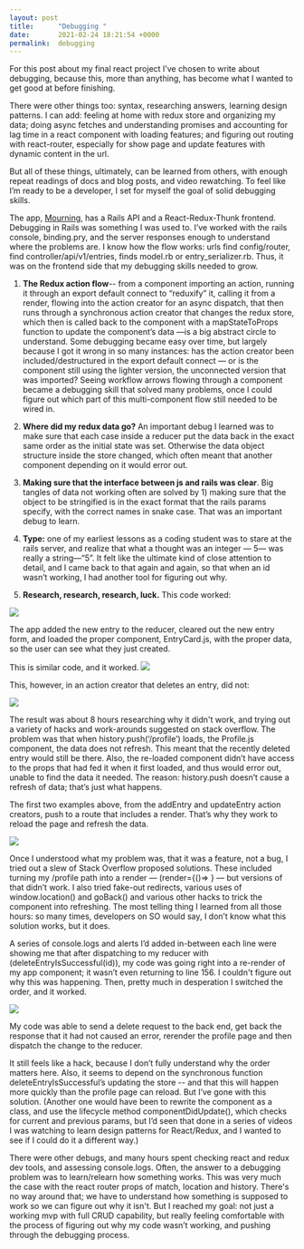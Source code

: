 ```yaml
---
layout: post
title:      "Debugging "
date:       2021-02-24 18:21:54 +0000
permalink:  debugging
---
```


For this post about my final react project I’ve chosen to write about debugging, because this, more than anything, has become what I wanted to get good at before finishing. 

There were other things too: syntax, researching answers, learning design patterns. I can add: feeling at home with redux store and organizing my data; doing async fetches and understanding promises and accounting for lag time in a react component with loading features; and figuring out routing with react-router, especially for show page and  update features with dynamic content in the url. 

But all of these things, ultimately, can be learned from others, with enough repeat readings of docs and blog posts, and video rewatching. To feel like I’m ready to be a developer, I set for myself the goal of solid debugging skills. 

The app,  [Mourning](https://github.com/MiriamPeskowitz/mourning-front-end-2020),  has a Rails API and a React-Redux-Thunk frontend. Debugging in Rails was something I was used to. I’ve worked with the rails console, binding.pry, and the server responses enough to understand where the problems are. I know how the flow works: urls find config/router, find controller/api/v1/entries, finds model.rb or entry_serializer.rb. Thus, it was on the frontend side that my debugging skills needed to grow. 

1. **The Redux action flow**-- from a component importing an action, running it through an export default connect to “reduxify” it, calling it from a render, flowing into the action creator for an async dispatch, that then runs through a synchronous action creator that changes the redux store, which then is called back to the component with a mapStateToProps function to update the component’s data —is a big abstract circle to understand. Some debugging became easy over time, but largely because I got it wrong in so many instances: has the action creator been included/destructured in the export default connect — or is the component still using the lighter version, the unconnected version that was imported? Seeing workflow arrows flowing through a component became a debugging skill that solved many problems, once I could figure out which part of this multi-component flow still needed to be wired in. 

2. **Where did my redux data go?** An important debug I learned was to make sure that each case inside a reducer put the data back in the exact same order as the initial state was set. Otherwise the data object structure inside the store changed, which often meant that another component depending on it would error out. 

1. **Making sure that the interface between js and rails was clear**. Big tangles of data not working often are solved by 1) making sure that the object to be stringified is in the exact format that the rails params specify, with the correct names in snake case. That was an important debug to learn.
2. **Type:** one of my earliest lessons as a coding student was to stare at the rails server, and realize that what a thought was an integer — 5— was really a string—“5”. It felt like the ultimate kind of close attention to detail, and I came back to that again and again, so that when an id wasn’t working, I had another tool for figuring out why. 

3. **Research, research, research, luck.** This code worked:

![](https://res.cloudinary.com/tech-stories/image/upload/v1612808590/dispatch_addEntry_entry.data.attributes_fmzvcg.png)

The app added the new entry to the reducer, cleared out the new entry form, and loaded the proper component, EntryCard.js, with the proper data, so the user can see what they just created. 

This is similar code, and it worked. 
![](https://res.cloudinary.com/tech-stories/image/upload/v1612808596/dispatch_resetEntryForm_w81tgo.png)

This, however, in an action creator that deletes an entry, did not:

![](https://res.cloudinary.com/tech-stories/image/upload/v1612808604/dispatch_deletEntryIsSuccessf_couukl.png)

The result was about 8 hours researching why it didn't work, and trying out a variety of hacks and work-arounds suggested on stack overflow. The problem was that when history.push(‘/profile’) loads, the Profile.js component, the data does not refresh. This meant that the recently deleted entry would still be there. Also, the re-loaded component didn’t have access to the props that had fed it when it first loaded, and thus would error out, unable to find the data it needed. The reason: history.push doesn’t cause a refresh of data; that’s just what happens. 

The first two examples above, from the addEntry and updateEntry action creators, push to a route that includes a render. That’s why they work to reload the page and refresh the data. 

![](https://res.cloudinary.com/tech-stories/image/upload/v1612808608/Route_exact_path_signup_component_Signup_e5uzaq.png)

Once I understood what my problem was, that it was a feature, not a bug, I tried out a slew of Stack Overflow proposed solutions. These included turning my /profile path into a render — (render={()=> <Profile />} — but versions of that didn’t work. I also tried fake-out redirects, various uses of window.location() and  goBack() and various other hacks to trick the component into refreshing. The most telling thing I learned from all those hours: so many times, developers on SO would say, I don’t know what this solution works, but it does. 

A series of console.logs and alerts I’d added in-between each line were showing me that after dispatching to my reducer with (deleteEntryIsSuccessful(id)), my code was going right into a re-render of my app component; it wasn’t even returning to line 156. I couldn't figure out why this was happening. Then, pretty much in desperation I switched the order, and it worked. 

![](https://res.cloudinary.com/tech-stories/image/upload/v1612808613/history.push_profile_eizxif.png)

My code was able to send a delete request to the back end, get back the response that it had not caused an error, rerender the profile page and then dispatch the change to the reducer. 

It still feels like a hack, because I don’t fully understand why the order matters here. Also, it seems to depend on the synchronous function deleteEntryIsSuccessful’s  updating the store -- and that this will happen more quickly than the profile page can reload. But I’ve gone with this solution. (Another one would have been to rewrite the component as a class, and use the lifecycle method componentDidUpdate(), which checks for current and previous params, but I’d seen that done in a series of videos I was watching to learn design patterns for React/Redux, and I wanted to see if I could do it a different way.)

There were other debugs, and many hours spent checking react and redux dev tools, and assessing console.logs. Often, the answer to a debugging problem was to learn/relearn how something works. This was very much the case with the react router props of match, location and history. There's no way around that; we have to understand how something is supposed to work so we can figure out why it isn't. But I reached my goal: not just a working mvp with full CRUD capability, but really feeling comfortable with the process of figuring out why my code wasn’t working, and pushing through the debugging process. 




